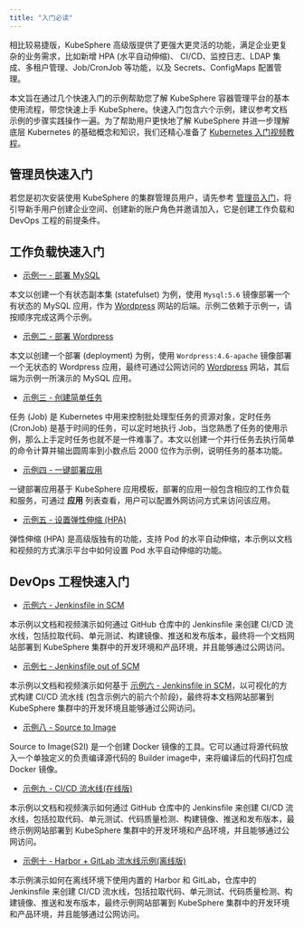 ```yaml
---
title: "入门必读" 
---
```


相比较易捷版，KubeSphere 高级版提供了更强大更灵活的功能，满足企业更复杂的业务需求，比如新增 HPA (水平自动伸缩)、 CI/CD、监控日志、LDAP 集成、多租户管理、Job/CronJob 等功能，以及 Secrets、ConfigMaps 配置管理。

本文旨在通过几个快速入门的示例帮助您了解 KubeSphere 容器管理平台的基本使用流程，带您快速上手 KubeSphere。快速入门包含六个示例，建议参考文档示例的步骤实践操作一遍。为了帮助用户更快地了解 KubeSphere 并进一步理解底层 Kubernetes 的基础概念和知识，我们还精心准备了 [Kubernetes 入门视频教程](https://yunify.anybox.qingcloud.com/s/YTU9bP3YtzKanMkawJqv8Zd9TTZAwiMa)。

## 管理员快速入门

若您是初次安装使用 KubeSphere 的集群管理员用户，请先参考 [管理员入门](../admin-quick-start)，将引导新手用户创建企业空间、创建新的账户角色并邀请加入，它是创建工作负载和 DevOps 工程的前提条件。

## 工作负载快速入门

- [示例一 - 部署 MySQL](../mysql-deployment)

本文以创建一个有状态副本集 (statefulset) 为例，使用 `Mysql:5.6` 镜像部署一个有状态的 MySQL 应用，作为 [Wordpress](https://wordpress.org/) 网站的后端。示例二依赖于示例一，请按顺序完成这两个示例。

- [示例二 - 部署 Wordpress](../wordpress-deployment)

本文以创建一个部署 (deployment) 为例，使用 `Wordpress:4.6-apache` 镜像部署一个无状态的 Wordpress 应用，最终可通过公网访问的 [Wordpress](https://wordpress.org/) 网站，其后端为示例一所演示的 MySQL 应用。

- [示例三 - 创建简单任务](../job-quick-start)

任务 (Job) 是 Kubernetes 中用来控制批处理型任务的资源对象，定时任务 (CronJob) 是基于时间的任务，可以定时地执行 Job，当您熟悉了任务的使用示例，那么上手定时任务也就不是一件难事了。本文以创建一个并行任务去执行简单的命令计算并输出圆周率到小数点后 2000 位作为示例，说明任务的基本功能。

- [示例四 - 一键部署应用](../one-click-deploy)

一键部署应用基于 KubeSphere 应用模板，部署的应用一般包含相应的工作负载和服务，可通过 **应用** 列表查看，用户可以配置外网访问方式来访问该应用。

- [示例五 - 设置弹性伸缩 (HPA)](../hpa)

弹性伸缩 (HPA) 是高级版独有的功能，支持 Pod 的水平自动伸缩，本示例以文档和视频的方式演示平台中如何设置 Pod 水平自动伸缩的功能。

## DevOps 工程快速入门

- [示例六 - Jenkinsfile in SCM](../jenkinsfile-in-scm)

本示例以文档和视频演示如何通过 GitHub 仓库中的 Jenkinsfile 来创建 CI/CD 流水线，包括拉取代码、单元测试、构建镜像、推送和发布版本，最终将一个文档网站部署到 KubeSphere 集群中的开发环境和产品环境，并且能够通过公网访问。

- [示例七 - Jenkinsfile out of SCM](../jenkinsfile-out-of-scm)

本示例以文档和视频演示如何基于 [示例六 - Jenkinsfile in SCM](../jenkinsfile-in-scm)，以可视化的方式构建 CI/CD 流水线 (包含示例六的前六个阶段)，最终将本文档网站部署到 KubeSphere 集群中的开发环境且能够通过公网访问。

- [示例八 - Source to Image](../source-to-image)

Source to Image(S2I) 是一个创建 Docker 镜像的工具。它可以通过将源代码放入一个单独定义的负责编译源代码的 Builder image中，来将编译后的代码打包成 Docker 镜像。

- [示例九 - CI/CD 流水线(在线版)](../devops-online)

本示例以文档和视频演示如何通过 GitHub 仓库中的 Jenkinsfile 来创建 CI/CD 流水线，包括拉取代码、单元测试、代码质量检测、构建镜像、推送和发布版本，最终示例网站部署到 KubeSphere 集群中的开发环境和产品环境，并且能够通过公网访问。

- [示例十 - Harbor + GitLab 流水线示例(离线版)](../harbor-gitlab-devops-offline)

本示例演示如何在离线环境下使用内置的 Harbor 和 GitLab，仓库中的 Jenkinsfile 来创建 CI/CD 流水线，包括拉取代码、单元测试、代码质量检测、构建镜像、推送和发布版本，最终示例网站部署到 KubeSphere 集群中的开发环境和产品环境，并且能够通过公网访问。